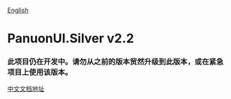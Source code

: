 [English](https://github.com/Panuon/PanuonUI.Silver-v2.2/blob/master/readme.md)

# PanuonUI.Silver v2.2

### 此项目仍在开发中。请勿从之前的版本贸然升级到此版本，或在紧急项目上使用该版本。
 
[中文文档地址](http://yuque.com/mochengvia/silver2.2)

